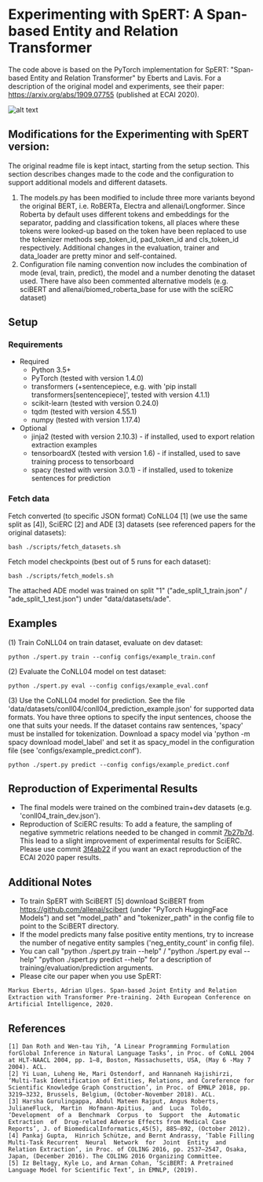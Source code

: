 

# Experimenting with SpERT: A Span-based Entity and Relation Transformer
The code above is based on the PyTorch implementation for SpERT: "Span-based Entity and Relation Transformer" by Eberts and Lavis. For a description of the original model and experiments, see their paper: https://arxiv.org/abs/1909.07755 (published at ECAI 2020).

![alt text](http://deepca.cs.hs-rm.de/img/deepca/spert.png)

## Modifications for the Experimenting with SpERT version:

The original readme file is kept intact, starting from the setup section. This section describes changes made to the code and the configuration to support additional models and different datasets.

1.  The models.py has been modified to include three more variants beyond the original BERT, i.e. RoBERTa, Electra and allenai/Longformer. Since Roberta by default uses different tokens and embeddings for the separator, padding and classification tokens, all places where these tokens were looked-up based on the token have been replaced to use the tokenizer methods sep_token_id, pad_token_id and cls_token_id respectively. Additional changes in the evaluation, trainer and data_loader are pretty minor and self-contained. 
2.  Configuration file naming convention now includes the combination of mode (eval, train, predict), the model and a number denoting the dataset used. There have also been commented alternative models (e.g. sciBERT and allenai/biomed_roberta_base for use with the sciERC dataset)


## Setup
### Requirements
- Required
  - Python 3.5+
  - PyTorch (tested with version 1.4.0)
  - transformers (+sentencepiece, e.g. with 'pip install transformers[sentencepiece]', tested with version 4.1.1)
  - scikit-learn (tested with version 0.24.0)
  - tqdm (tested with version 4.55.1)
  - numpy (tested with version 1.17.4)
- Optional
  - jinja2 (tested with version 2.10.3) - if installed, used to export relation extraction examples
  - tensorboardX (tested with version 1.6) - if installed, used to save training process to tensorboard
  - spacy (tested with version 3.0.1) - if installed, used to tokenize sentences for prediction

### Fetch data
Fetch converted (to specific JSON format) CoNLL04 \[1\] (we use the same split as \[4\]), SciERC \[2\] and ADE \[3\] datasets (see referenced papers for the original datasets):
```
bash ./scripts/fetch_datasets.sh
```

Fetch model checkpoints (best out of 5 runs for each dataset):
```
bash ./scripts/fetch_models.sh
```
The attached ADE model was trained on split "1" ("ade_split_1_train.json" / "ade_split_1_test.json") under "data/datasets/ade".

## Examples
(1) Train CoNLL04 on train dataset, evaluate on dev dataset:
```
python ./spert.py train --config configs/example_train.conf
```

(2) Evaluate the CoNLL04 model on test dataset:
```
python ./spert.py eval --config configs/example_eval.conf
```

(3) Use the CoNLL04 model for prediction. See the file 'data/datasets/conll04/conll04_prediction_example.json' for supported data formats. You have three options to specify the input sentences, choose the one that suits your needs. If the dataset contains raw sentences, 'spacy' must be installed for tokenization. Download a spacy model via 'python -m spacy download model_label' and set it as spacy_model in the configuration file (see 'configs/example_predict.conf'). 
```
python ./spert.py predict --config configs/example_predict.conf
```
## Reproduction of Experimental Results
- The final models were trained on the combined train+dev datasets (e.g. 'conll04_train_dev.json').
- Reproduction of SciERC results: To add a feature, the sampling of negative symmetric relations needed to be changed in commit [7b27b7d](https://github.com/lavis-nlp/spert/commit/7b27b7d258d0b4bb44103b9d0f9e19f2ce08611f). This lead to a slight improvement of experimental results for SciERC. Please use commit [3f4ab22](https://github.com/lavis-nlp/spert/commit/3f4ab22857f9ca0d96b582084a2a0ceb3e9826f9) if you want an exact reproduction of the ECAI 2020 paper results.


## Additional Notes
- To train SpERT with SciBERT \[5\] download SciBERT from https://github.com/allenai/scibert (under "PyTorch HuggingFace Models") and set "model_path" and "tokenizer_path" in the config file to point to the SciBERT directory.
- If the model predicts many false positive entity mentions, try to increase the number of negative entity samples ('neg_entity_count' in config file).
- You can call "python ./spert.py train --help" / "python ./spert.py eval --help" "python ./spert.py predict --help" for a description of training/evaluation/prediction arguments.
- Please cite our paper when you use SpERT: <br/>
```
Markus Eberts, Adrian Ulges. Span-based Joint Entity and Relation Extraction with Transformer Pre-training. 24th European Conference on Artificial Intelligence, 2020.
```

## References
```
[1] Dan Roth and Wen-tau Yih, ‘A Linear Programming Formulation forGlobal Inference in Natural Language Tasks’, in Proc. of CoNLL 2004 at HLT-NAACL 2004, pp. 1–8, Boston, Massachusetts, USA, (May 6 -May 7 2004). ACL.
[2] Yi Luan, Luheng He, Mari Ostendorf, and Hannaneh Hajishirzi, ‘Multi-Task Identification of Entities, Relations, and Coreference for Scientific Knowledge Graph Construction’, in Proc. of EMNLP 2018, pp. 3219–3232, Brussels, Belgium, (October-November 2018). ACL.
[3] Harsha Gurulingappa, Abdul Mateen Rajput, Angus Roberts, JulianeFluck,  Martin  Hofmann-Apitius,  and  Luca  Toldo,  ‘Development  of a  Benchmark  Corpus  to  Support  the  Automatic  Extraction  of  Drug-related Adverse Effects from Medical Case Reports’, J. of BiomedicalInformatics,45(5), 885–892, (October 2012).
[4] Pankaj Gupta,  Hinrich Schütze, and Bernt Andrassy, ‘Table Filling Multi-Task Recurrent  Neural  Network  for  Joint  Entity  and  Relation Extraction’, in Proc. of COLING 2016, pp. 2537–2547, Osaka, Japan, (December 2016). The COLING 2016 Organizing Committee.
[5] Iz Beltagy, Kyle Lo, and Arman Cohan, ‘SciBERT: A Pretrained Language Model for Scientific Text’, in EMNLP, (2019).
```
